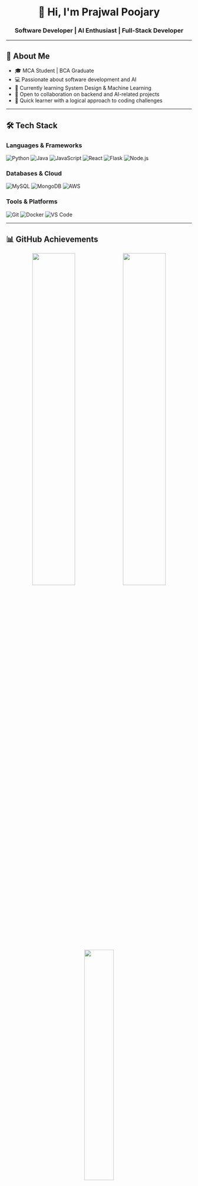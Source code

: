 <h1 style="text-align:center;">👋 Hi, I'm Prajwal Poojary</h1>
<h3 style="text-align:center;">Software Developer | AI Enthusiast | Full-Stack Developer</h3>

<hr/>

<h2>🚀 About Me</h2>
<ul>
  <li>🎓 MCA Student | BCA Graduate</li>
  <li>💻 Passionate about software development and AI</li>
  <li>🌱 Currently learning System Design & Machine Learning</li>
  <li>🤝 Open to collaboration on backend and AI-related projects</li>
  <li>🧠 Quick learner with a logical approach to coding challenges</li>
</ul>

<hr/>

<h2>🛠 Tech Stack</h2>

<h3>Languages & Frameworks</h3>
<p>
  <img src="https://img.shields.io/badge/Python-3776AB?style=for-the-badge&logo=python&logoColor=white" alt="Python" />
  <img src="https://img.shields.io/badge/Java-007396?style=for-the-badge&logo=java&logoColor=white" alt="Java" />
  <img src="https://img.shields.io/badge/JavaScript-F7DF1E?style=for-the-badge&logo=javascript&logoColor=black" alt="JavaScript" />
  <img src="https://img.shields.io/badge/React-20232A?style=for-the-badge&logo=react&logoColor=61DAFB" alt="React" />
  <img src="https://img.shields.io/badge/Flask-000000?style=for-the-badge&logo=flask&logoColor=white" alt="Flask" />
  <img src="https://img.shields.io/badge/Node.js-339933?style=for-the-badge&logo=nodedotjs&logoColor=white" alt="Node.js" />
</p>

<h3>Databases & Cloud</h3>
<p>
  <img src="https://img.shields.io/badge/MySQL-005C84?style=for-the-badge&logo=mysql&logoColor=white" alt="MySQL" />
  <img src="https://img.shields.io/badge/MongoDB-4EA94B?style=for-the-badge&logo=mongodb&logoColor=white" alt="MongoDB" />
  <img src="https://img.shields.io/badge/AWS-232F3E?style=for-the-badge&logo=amazonaws&logoColor=white" alt="AWS" />
</p>

<h3>Tools & Platforms</h3>
<p>
  <img src="https://img.shields.io/badge/Git-F05032?style=for-the-badge&logo=git&logoColor=white" alt="Git" />
  <img src="https://img.shields.io/badge/Docker-2496ED?style=for-the-badge&logo=docker&logoColor=white" alt="Docker" />
  <img src="https://img.shields.io/badge/VS_Code-007ACC?style=for-the-badge&logo=visualstudiocode&logoColor=white" alt="VS Code" />
</p>

<hr/>

<h2>📊 GitHub Achievements</h2>

<p align="center">
  <img src="https://github-readme-stats.vercel.app/api?username=PrajwalStudio&show_icons=true&theme=radical&count_private=true&hide_border=true" width="48%" />
  <img src="https://github-readme-streak-stats.herokuapp.com/?user=PrajwalStudio&theme=radical&hide_border=true" width="48%" />
</p>

<p align="center">
  <img src="https://github-readme-stats.vercel.app/api/top-langs/?username=PrajwalStudio&layout=compact&theme=radical&hide_border=true" width="40%" />
</p>

<p align="center">
  <img src="https://github-profile-trophy.vercel.app/?username=PrajwalStudio&theme=radical&no-frame=true&row=1&column=6" />
</p>

<hr/>

<h2>🌐 Let's Connect</h2>
<p align="center">
  <a href="mailto:prajwalpoojary1712@gmail.com" target="_blank">
    <img src="https://img.shields.io/badge/Gmail-D14836?style=for-the-badge&logo=gmail&logoColor=white" />
  </a>
  &nbsp;
  <a href="https://www.linkedin.com/in/prajwal-poojary7/" target="_blank">
    <img src="https://img.shields.io/badge/LinkedIn-0A66C2?style=for-the-badge&logo=linkedin&logoColor=white" />
  </a>
</p>

<hr/>

<p style="text-align:center;">
  <em>"First, solve the problem. Then, write the code." - John Johnson</em>
</p>

